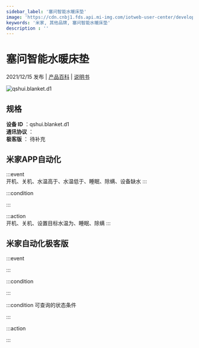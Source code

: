 ```yaml
---
sidebar_label: '塞问智能水暖床垫'
image: 'https://cdn.cnbj1.fds.api.mi-img.com/iotweb-user-center/developer_1679068737419ehLxDRI5.png?GalaxyAccessKeyId=AKVGLQWBOVIRQ3XLEW&Expires=9223372036854775807&Signature=M2b0ydsPVWnsHtiuXdZmjGR9oxk='
keywords: '米家, 其他品牌, 塞问智能水暖床垫'
description : ''
---
```

# 塞问智能水暖床垫

2021/12/15 发布 | [产品百科](https://home.mi.com/webapp/content/baike/product/index.html?model=qshui.blanket.d1/) | [说明书](https://home.mi.com/views/introduction.html?model=qshui.blanket.d1&region=cn)

![qshui.blanket.d1](https://cdn.cnbj1.fds.api.mi-img.com/iotweb-user-center/developer_1679068737419ehLxDRI5.png?GalaxyAccessKeyId=AKVGLQWBOVIRQ3XLEW&Expires=9223372036854775807&Signature=M2b0ydsPVWnsHtiuXdZmjGR9oxk=)

## 规格  
> 
**设备 ID** ：qshui.blanket.d1  
**通讯协议** ：  
**极客版**  ： 待补充 


## 米家APP自动化  

:::event  
开机、关机、水温高于、水温低于、睡眠、除螨、设备缺水
:::

:::condition  

:::

:::action   
开机、关机、设置目标水温为、睡眠、除螨
:::

## 米家自动化极客版  

:::event  

:::

:::condition  

:::

:::condition 可查询的状态条件  

:::

:::action  

:::

        
